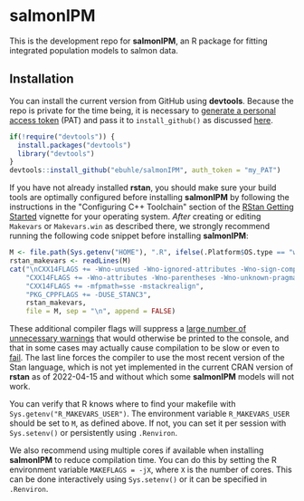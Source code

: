 # salmonIPM

This is the development repo for **salmonIPM**, an R package for fitting integrated population models to salmon data.

## Installation

You can install the current version from GitHub using **devtools**. Because the repo is private for the time being, it is necessary to [generate a personal access token](https://github.com/settings/tokens) (PAT) and pass it to `install_github()` as discussed [here](https://stackoverflow.com/questions/21171142/how-to-install-r-package-from-private-repo-using-devtools-install-github).

```r
if(!require("devtools")) {
  install.packages("devtools")
  library("devtools")
}
devtools::install_github("ebuhle/salmonIPM", auth_token = "my_PAT")
```

If you have not already installed **rstan**, you should make sure your build tools are optimally configured before installing **salmonIPM** by following the instructions in the "Configuring C++ Toolchain" section of the [RStan Getting Started](https://github.com/stan-dev/rstan/wiki/RStan-Getting-Started) vignette for your operating system. *After* creating or editing `Makevars` or `Makevars.win` as described there, we strongly recommend running the following code snippet before installing **salmonIPM**:

```r
M <- file.path(Sys.getenv("HOME"), ".R", ifelse(.Platform$OS.type == "windows", "Makevars.win", "Makevars"))
rstan_makevars <- readLines(M)
cat("\nCXX14FLAGS += -Wno-unused -Wno-ignored-attributes -Wno-sign-compare -Wno-deprecated-declarations",
    "CXX14FLAGS += -Wno-attributes -Wno-parentheses -Wno-unknown-pragmas -Wno-infinite-recursion",
    "CXX14FLAGS += -mfpmath=sse -mstackrealign",
    "PKG_CPPFLAGS += -DUSE_STANC3",
    rstan_makevars,
    file = M, sep = "\n", append = FALSE)
```

These additional compiler flags will suppress a [large number of unnecessary warnings](https://github.com/kaskr/adcomp/issues/321) that would otherwise be printed to the console, and that in some cases may actually cause compilation to be slow or even to [fail](https://discourse.mc-stan.org/t/pkgbuild-compile-dll-on-previously-working-rstantools-based-package-fails-with-file-too-big-error/21938). The last line forces the compiler to use the most recent version of the Stan language, which is not yet implemented in the current CRAN version of **rstan** as of 2022-04-15 and without which some **salmonIPM** models will not work.

You can verify that R knows where to find your makefile with `Sys.getenv("R_MAKEVARS_USER")`. The environment variable `R_MAKEVARS_USER` should be set to `M`, as defined above. If not, you can set it per session with `Sys.setenv()` or persistently using `.Renviron`.

We also recommend using multiple cores if available when installing **salmonIPM** to reduce compilation time. You can do this by setting the R environment variable `MAKEFLAGS = -jX`, where `X` is the number of cores. This can be done interactively using `Sys.setenv()` or it can be specified in `.Renviron`.
